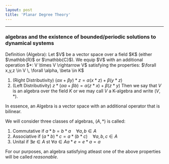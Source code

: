 ```yaml
---
layout: post
title: 'Planar Degree Theory'
---
```


<hr>

### algebras and the existence of bounded/periodic solutions to dynamical systems 

<section>
Definition (Algebra): Let $V$ be a vector space over a field $K$ (either $\mathbb{R}$ or $\mathbb{C}$). We equip $V$ with an additional operation $*: V \times V \rightarrow V$ satisfying the properties: $\forall x,y,z \in V \, \forall \alpha, \beta \in K$
</section>

1. (Right Distributivity) $(\alpha x + \beta y) * z = \alpha(x*z) + \beta(y*z)$
2. (Left Distributivity) $z * (\alpha a + \beta b) = \alpha(z*x) + \beta(z*y)$
Then we say that $V$ is an algebra over the field $K$ or we may call $V$ a K-algebra and write $(V, *)$. 

In essence, an Algebra is a vector space with an additional operator that is bilinear.

We will consider three classes of algebras, $(A, *)$ is called:
1. Commutative if $a*b = b*a \quad \forall a,b \in A$
2. Associative if $(a*b)*c = a*(b*c) \quad \forall a,b,c \in A$
3. Unital if $\exists e \in A$ st $\forall a \in A a*e=e*a=a$

For our purposes, an algebra satisfying atleast one of the above properties will be called *reasonable*.



